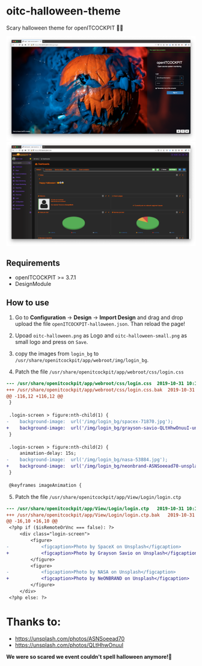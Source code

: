# oitc-halloween-theme
Scary halloween theme for openITCOCKPIT 🎃👻

![openITCOCKPIT halloween login screen](screenshots/Login-Screen.png)
![openITCOCKPIT theme](screenshots/openITCOCKPIT.png)

## Requirements
- openITCOCKPIT >= 3.7.1
- DesignModule

## How to use

1. Go to **Configuration** -> **Design** -> **Import Design** and drag and drop upload the file `openITCOCKPIT-halloween.json`.
Than reload the page!

2. Upoad `oitc-halloween.png` as Logo and `oitc-halloween-small.png` as small logo and press on `Save`.

3. copy the images from `login_bg` to `/usr/share/openitcockpit/app/webroot/img/login_bg`.

4. Patch the file `/usr/share/openitcockpit/app/webroot/css/login.css`

```diff
--- /usr/share/openitcockpit/app/webroot/css/login.css	2019-10-31 10:10:41.783120611 +0100
+++ /usr/share/openitcockpit/app/webroot/css/login.css.bak	2019-10-31 10:09:34.884875427 +0100
@@ -116,12 +116,12 @@
 }

 .login-screen > figure:nth-child(1) {
-    background-image:  url('/img/login_bg/spacex-71870.jpg');
+    background-image:  url('/img/login_bg/grayson-savio-QLtHhwOnuuI-unsplash.jpg');
 }

 .login-screen > figure:nth-child(2) {
     animation-delay: 15s;
-    background-image:  url('/img/login_bg/nasa-53884.jpg');
+    background-image:  url('/img/login_bg/neonbrand-ASNSoeead70-unsplash.jpg');
 }

 @keyframes imageAnimation {
```

5. Patch the file `/usr/share/openitcockpit/app/View/Login/login.ctp`
```diff
--- /usr/share/openitcockpit/app/View/Login/login.ctp	2019-10-31 10:12:36.932035053 +0100
+++ /usr/share/openitcockpit/app/View/Login/login.ctp.bak	2019-10-31 10:12:10.768743266 +0100
@@ -16,10 +16,10 @@
 <?php if ($isRemoteOrVnc === false): ?>
     <div class="login-screen">
         <figure>
-            <figcaption>Photo by SpaceX on Unsplash</figcaption>
+            <figcaption>Photo by Grayson Savio on Unsplash</figcaption>
         </figure>
         <figure>
-            <figcaption>Photo by NASA on Unsplash</figcaption>
+            <figcaption>Photo by NeONBRAND on Unsplash</figcaption>
         </figure>
     </div>
 <?php else: ?>
```


# Thanks to:
- https://unsplash.com/photos/ASNSoeead70
- https://unsplash.com/photos/QLtHhwOnuuI

**We were so scared we event couldn't spell halloween anymore!👻**
